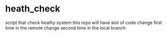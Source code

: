 # heath_check
script that check heathy system
this repo will have alot of code
change first time in the remote
change second time in the local branch
